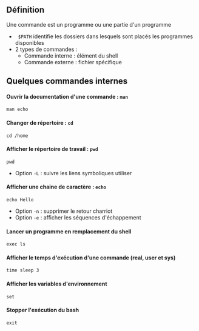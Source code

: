 ## Définition
Une commande est un programme ou une partie d'un programme
- ``` $PATH``` identifie les dossiers dans lesquels sont placés les programmes disponibles
- 2 types de commandes :
  - Commande interne : élément du shell
  - Commande externe : fichier spécifique

## Quelques commandes internes
#### Ouvrir la documentation d'une commande : ```man```
```
man echo
```
#### Changer de répertoire : ```cd```
```
cd /home
```
#### Afficher le répertoire de travail : ```pwd```
```
pwd
```
- Option ```-L``` : suivre les liens symboliques utiliser
#### Afficher une chaine de caractère : ```echo```
```
echo Hello
```
- Option ```-n``` : supprimer le retour charriot
- Option ```-e``` : afficher les séquences d'échappement
#### Lancer un programme en remplacement du shell
```
exec ls
```
#### Afficher le temps d'exécution d'une commande (real, user et sys)
```
time sleep 3
```
#### Afficher les variables d'environnement
```
set
```
#### Stopper l'exécution du bash
```
exit
```
